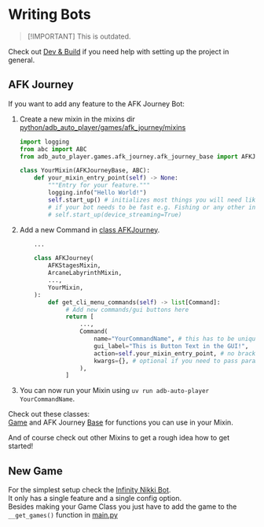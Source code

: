 # Writing Bots
> [!IMPORTANT] This is outdated.


Check out [Dev & Build](dev-and-build.md) if you need help with setting up the project in general.

## AFK Journey
If you want to add any feature to the AFK Journey Bot:
1. Create a new mixin in the mixins dir [python/adb_auto_player/games/afk_journey/mixins](https://github.com/AdbAutoPlayer/AdbAutoPlayer/tree/main/python/adb_auto_player/games/afk_journey/mixins)
    ```python
    import logging
    from abc import ABC
    from adb_auto_player.games.afk_journey.afk_journey_base import AFKJourneyBase
    
    class YourMixin(AFKJourneyBase, ABC):
        def your_mixin_entry_point(self) -> None:
            """Entry for your feature."""
            logging.info("Hello World!")
            self.start_up() # initializes most things you will need like device and config
            # if your bot needs to be fast e.g. Fishing or any other interactive mode you need to enable device streaming
            # self.start_up(device_streaming=True)
    ```

2. Add a new Command in [class AFKJourney](https://github.com/AdbAutoPlayer/AdbAutoPlayer/tree/main/python/adb_auto_player/games/afk_journey/main.py).
    ```python
        ...

        class AFKJourney(
            AFKStagesMixin,
            ArcaneLabyrinthMixin,
            ...,
            YourMixin,
        ):
            def get_cli_menu_commands(self) -> list[Command]:
                 # Add new commands/gui buttons here
                 return [
                     ...,
                     Command(
                         name="YourCommandName", # this has to be unique,
                         gui_label="This is Button Text in the GUI!",
                         action=self.your_mixin_entry_point, # no brackets!
                         kwargs={}, # optional if you need to pass parameters to your entrypoint
                     ),
                 ]
    ```
3. You can now run your Mixin using `uv run adb-auto-player YourCommandName`.

Check out these classes:  
[Game](https://github.com/AdbAutoPlayer/AdbAutoPlayer/tree/main/python/adb_auto_player/game.py) and AFK Journey [Base](https://github.com/AdbAutoPlayer/AdbAutoPlayer/tree/main/python/adb_auto_player/games/afk_journey/base.py) for functions you can use in your Mixin.

And of course check out other Mixins to get a rough idea how to get started!


## New Game
For the simplest setup check the [Infinity Nikki Bot](https://github.com/AdbAutoPlayer/AdbAutoPlayer/tree/main/python/adb_auto_player/games/infinity_nikki).  
It only has a single feature and a single config option.  
Besides making your Game Class you just have to add the game to the `__get_games()` function in [main.py](https://github.com/AdbAutoPlayer/AdbAutoPlayer/blob/main/python/adb_auto_player/main.py)
